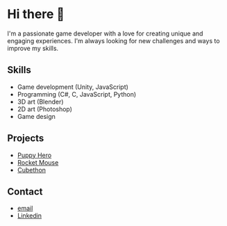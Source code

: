 
# Hi there 👋

I'm a passionate game developer with a love for creating unique and engaging experiences. I'm always looking for new challenges and ways to improve my skills.

## Skills
* Game development (Unity, JavaScript)
* Programming (C#, C, JavaScript, Python)
* 3D art (Blender)
* 2D art (Photoshop)
* Game design

## Projects
* [Puppy Hero](https://games.puppyhero.geotechapps.com/)
* [Rocket Mouse](https://github.com/GideonAmhaG/rocket_mouse)
* [Cubethon](https://github.com/GideonAmhaG/cubethon)
## Contact
* [email](gideonamha@gmail.com)
* [Linkedin](https://www.linkedin.com/in/gideon-amha-g/)